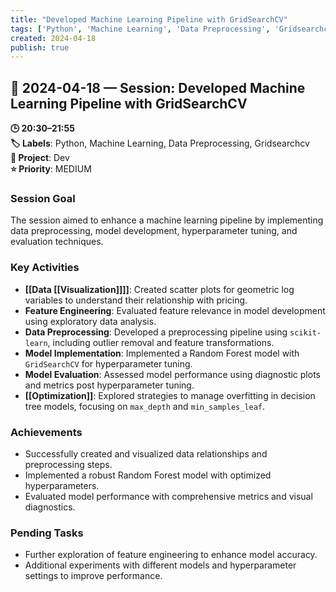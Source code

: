 ```yaml
---
title: "Developed Machine Learning Pipeline with GridSearchCV"
tags: ['Python', 'Machine Learning', 'Data Preprocessing', 'Gridsearchcv']
created: 2024-04-18
publish: true
---
```


## 📅 2024-04-18 — Session: Developed Machine Learning Pipeline with GridSearchCV

**🕒 20:30–21:55**  
**🏷️ Labels**: Python, Machine Learning, Data Preprocessing, Gridsearchcv  
**📂 Project**: Dev  
**⭐ Priority**: MEDIUM  


### Session Goal
The session aimed to enhance a machine learning pipeline by implementing data preprocessing, model development, hyperparameter tuning, and evaluation techniques.

### Key Activities
- **[[Data [[Visualization]]]]**: Created scatter plots for geometric log variables to understand their relationship with pricing.
- **Feature Engineering**: Evaluated feature relevance in model development using exploratory data analysis.
- **Data Preprocessing**: Developed a preprocessing pipeline using `scikit-learn`, including outlier removal and feature transformations.
- **Model Implementation**: Implemented a Random Forest model with `GridSearchCV` for hyperparameter tuning.
- **Model Evaluation**: Assessed model performance using diagnostic plots and metrics post hyperparameter tuning.
- **[[Optimization]]**: Explored strategies to manage overfitting in decision tree models, focusing on `max_depth` and `min_samples_leaf`.

### Achievements
- Successfully created and visualized data relationships and preprocessing steps.
- Implemented a robust Random Forest model with optimized hyperparameters.
- Evaluated model performance with comprehensive metrics and visual diagnostics.

### Pending Tasks
- Further exploration of feature engineering to enhance model accuracy.
- Additional experiments with different models and hyperparameter settings to improve performance.
